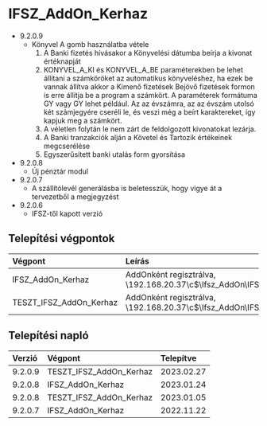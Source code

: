 # IFSZ_AddOn_Kerhaz

- 9.2.0.9
  - Könyvel A gomb használatba vétele
    1. A Banki fizetés hívásakor a Könyvelési dátumba beírja a kivonat értéknapját
    2. KONYVEL_A_KI és KONYVEL_A_BE paraméterekben be lehet állítani a számköröket az automatikus könyveléshez, ha ezek be vannak
       állítva akkor a Kimenő fizetések Bejövő fizetések formon is erre állítja be a program a számkört.
       A paraméterek formátuma <EEEE>GY vagy <EE>GY lehet például. Az <EEEE> az évszámra, az <EE> az évszám utolsó két számjegyére
       cseréli le, és veszi még a beírt karaktereket, így kapjuk meg a számkört.
    3. A véletlen folytán le nem zárt de feldolgozott kivonatokat lezárja.
    4. A Banki tranzakciók alján a Követel és Tartozik értékeinek megcserélése
    5. Egyszerűsített banki utalás form gyorsítása
- 9.2.0.8
  - Új pénztár modul
- 9.2.0.7
  - A szállítólevél generálásba is beletesszük, hogy vigye át a tervezetből a megjegyzést
- 9.2.0.6
  - IFSZ-től kapott verzió

## Telepítési végpontok

| Végpont | Leírás |
|:--------|:-------|
| IFSZ_AddOn_Kerhaz | AddOnként regisztrálva, \\192.168.20.37\c$\Ifsz_AddOn\IFSZ_AddOn_Kedvenc_UJ\IFSZ_AddOn_Kedvenc_UJ.exe |
| TESZT_IFSZ_AddOn_Kerhaz | AddOnként regisztrálva, \\192.168.20.37\c$\Ifsz_AddOn\IFSZ_AddOn_Kedvenc_UJ\TESZT_IFSZ_AddOn_Kedvenc_UJ.exe |
  
## Telepítési napló

| Verzió | Végpont | Telepítve |
|:-------|:--------|:----------|
| 9.2.0.9 | TESZT_IFSZ_AddOn_Kerhaz | 2023.02.27 |
| 9.2.0.8 | IFSZ_AddOn_Kerhaz | 2023.01.24 |
| 9.2.0.8 | TESZT_IFSZ_AddOn_Kerhaz | 2023.01.05 |
| 9.2.0.7 | IFSZ_AddOn_Kerhaz | 2022.11.22 |